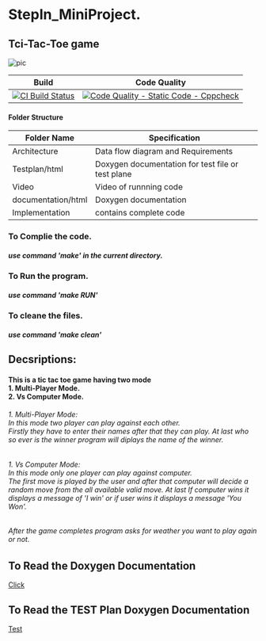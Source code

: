 # StepIn_MiniProject.
## Tci-Tac-Toe game   
![pic](https://user-images.githubusercontent.com/68175614/114690650-88910e00-9d34-11eb-97ab-a6014112de81.png)


| Build | Code Quality |
| ---------- | ---------- |
| [![CI Build Status](https://github.com/princekr3010/StepIn_MiniProject/actions/workflows/main.yml/badge.svg)](https://github.com/princekr3010/StepIn_MiniProject/actions/workflows/main.yml) | [![Code Quality - Static Code - Cppcheck](https://github.com/princekr3010/StepIn_MiniProject/actions/workflows/cppcheck.yml/badge.svg)](https://github.com/princekr3010/StepIn_MiniProject/actions/workflows/cppcheck.yml) |


#### Folder Structure <br/>

| Folder Name  | Specification |
| ------------- | ------------- |
| Architecture  | Data flow diagram and Requirements  |
| Testplan/html  | Doxygen documentation for test file or test plane  |
| Video | Video of runnning code|
| documentation/html | Doxygen documentation |
| Implementation | contains complete code|

### To Complie the code.
##### use command 'make' in the current directory.


### To Run the program.
##### use command 'make RUN'


### To cleane the files.
##### use command 'make clean'
 

## Decsriptions:
#### This is a tic tac toe game having two mode <br/>1. Multi-Player Mode.<br/>2. Vs Computer Mode.
###### 1. Multi-Player Mode:<br/> In this mode two player can play against each other. <br/> Firstly they have to enter their names after that they can play. At last who so ever is the winner program will diplays the name of the winner.  

###### 1. Vs Computer Mode:<br/> In this mode only one player can play against computer. <br/> The first move is played by the user and after that computer will decide a random move from the all available valid move. At last If computer wins it displays a message of 'I win' or if user wins it displays a message  'You Won'. 

###### After the game completes program asks for weather you want to play again or not.<br/>
## To Read the Doxygen Documentation
[Click](https://princekr3010.github.io/mini_Project_documentation.github.io/files.html)

## To Read the TEST Plan Doxygen Documentation
[Test](https://princekr3010.github.io/Testplan.github.io/files.html)
